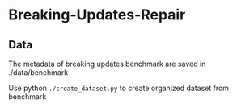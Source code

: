 # Breaking-Updates-Repair

## Data
The metadata of breaking updates benchmark are saved in ./data/benchmark

Use python `./create_dataset.py` to create organized dataset from benchmark